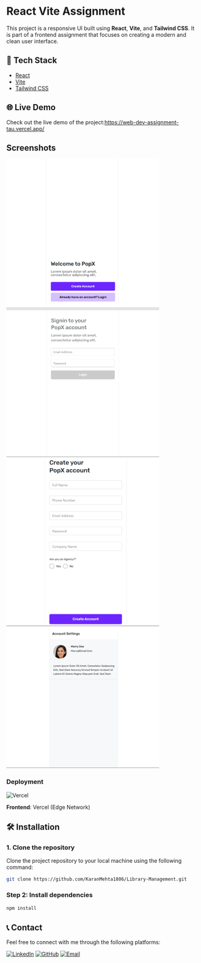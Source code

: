 # React Vite Assignment
This project is a responsive UI built using **React**, **Vite**, and **Tailwind CSS**. It is part of a frontend assignment that focuses on creating a modern and clean user interface.

## 🚀 Tech Stack

- [React](https://reactjs.org/)
- [Vite](https://vitejs.dev/)
- [Tailwind CSS](https://tailwindcss.com/)

## 🌐 Live Demo
Check out the live demo of the project:https://web-dev-assignment-tau.vercel.app/

## Screenshots
<div>
  <img src="/public/img/pic1.png" alt="Landing Screen" width="400" />
  <img src="/public/img/pic3.png" alt="Login Screen" width="400" />
  <img src="/public/img/pic2.png" alt="Signup Screen" width="400" />
  <img src="/public/img/pic4.png" alt="Profile Screen" width="400" />
</div>

### **Deployment**
![Vercel](https://img.shields.io/badge/Frontend-Hosted_on_Vercel-%23000000?logo=vercel)

**Frontend**: Vercel (Edge Network)

## 🛠️ Installation

### 1. Clone the repository

Clone the project repository to your local machine using the following command:

```bash
git clone https://github.com/KaranMehta1806/Library-Management.git
```

### Step 2: Install dependencies
```bash
npm install
```

## 📞 Contact
Feel free to connect with me through the following platforms:

[![LinkedIn](https://img.shields.io/badge/Karan_Mehta_-0A66C2?style=for-the-badge&logo=linkedin&logoColor=white)](https://www.linkedin.com/in/mehtakaran18)
[![GitHub](https://img.shields.io/badge/Karan_Mehta_-181717?style=for-the-badge&logo=github&logoColor=white)](https://github.com/KaranMehta1806)
[![Email](https://img.shields.io/badge/mehtakaran8872@gmail.com-D14836?style=for-the-badge&logo=gmail&logoColor=white)](mailto:mehtakaran8872@gmail.com)
